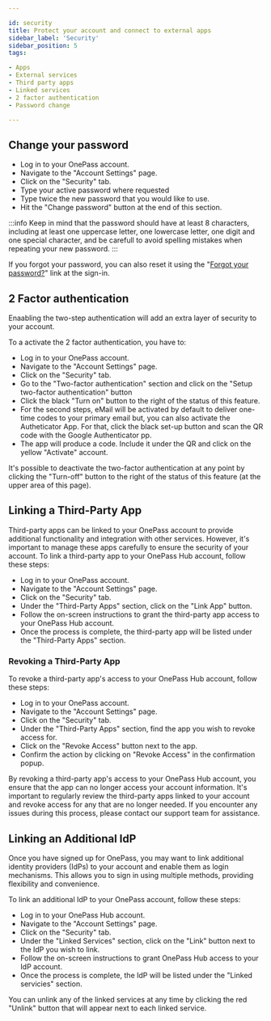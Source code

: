 ```yaml
---

id: security
title: Protect your account and connect to external apps
sidebar_label: 'Security'
sidebar_position: 5
tags:

- Apps
- External services
- Third party apps
- Linked services
- 2 factor authentication
- Password change

---
```


## Change your password

- Log in to your OnePass account.
- Navigate to the "Account Settings" page.
- Click on the "Security" tab.
- Type your active password where requested
- Type twice the new password that you would like to use.
- Hit the "Change password" button at the end of this section.

:::info
Keep in mind that the password should have at least 8 characters, including at least one uppercase letter, one lowercase letter, one digit and one special character, and be carefull to avoid spelling mistakes when repeating your new password.
:::

If you forgot your password, you can also reset it using the "[Forgot your password?](https://crm-testbed.getonepass.eu/forgot-password)" link at the sign-in.

## 2 Factor authentication

Enaabling the two-step authentication will add an extra layer of security to your account.

To a activate the 2 factor authentication, you have to:

- Log in to your OnePass account.
- Navigate to the "Account Settings" page.
- Click on the "Security" tab.
- Go to the "Two-factor authentication" section and click on the "Setup two-factor authentication" button
- Click the black "Turn on" button to the right of the status of this feature.
- For the second steps, eMail will be activated by default to deliver one-time codes to your primary email but, you can also activate the Autheticator App. For that, click the black set-up button and scan the QR code with the Google Authenticator pp.
- The app will produce a code. Include it under the QR and click on the yellow "Activate" account.

It's possible to deactivate the two-factor authentication at any point by clicking the "Turn-off" button to the right of the status of this feature (at the upper area of this page).

## Linking a Third-Party App

Third-party apps can be linked to your OnePass account to provide additional functionality and integration with other services. However, it's important to manage these apps carefully to ensure the security of your account.
To link a third-party app to your OnePass Hub account, follow these steps:

- Log in to your OnePass account.
- Navigate to the "Account Settings" page.
- Click on the "Security" tab.
- Under the "Third-Party Apps" section, click on the "Link App" button.
- Follow the on-screen instructions to grant the third-party app access to your OnePass Hub account.
- Once the process is complete, the third-party app will be listed under the "Third-Party Apps" section.

### Revoking a Third-Party App

To revoke a third-party app's access to your OnePass Hub account, follow these steps:

- Log in to your OnePass account.
- Navigate to the "Account Settings" page.
- Click on the "Security" tab.
- Under the "Third-Party Apps" section, find the app you wish to revoke access for.
- Click on the "Revoke Access" button next to the app.
- Confirm the action by clicking on "Revoke Access" in the confirmation popup.

By revoking a third-party app's access to your OnePass Hub account, you ensure that the app can no longer access your account information. It's important to regularly review the third-party apps linked to your account and revoke access for any that are no longer needed. If you encounter any issues during this process, please contact our support team for assistance.

## Linking an Additional IdP

Once you have signed up for OnePass, you may want to link additional identity providers (IdPs) to your account and enable them as login mechanisms. This allows you to sign in using multiple methods, providing flexibility and convenience.

To link an additional IdP to your OnePass account, follow these steps:

- Log in to your OnePass Hub account.
- Navigate to the "Account Settings" page.
- Click on the "Security" tab.
- Under the "Linked Services" section, click on the "Link" button next to the IdP you wish to link.
- Follow the on-screen instructions to grant OnePass Hub access to your IdP account.
- Once the process is complete, the IdP will be listed under the "Linked servicies" section.

You can unlink any of the linked services at any time by clicking the red "Unlink" button that will appear next to each linked service.
